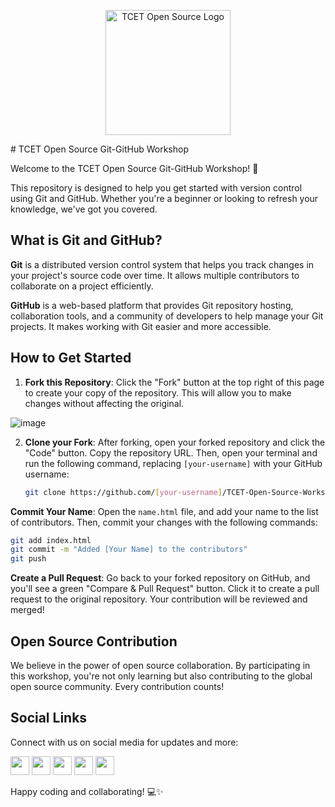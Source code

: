 <p align="center">
  <img src="https://github.com/tcet-opensource.png" alt="TCET Open Source Logo" width="200">
</p>
# TCET Open Source Git-GitHub Workshop

Welcome to the TCET Open Source Git-GitHub Workshop! 🚀

This repository is designed to help you get started with version control using Git and GitHub. Whether you're a beginner or looking to refresh your knowledge, we've got you covered.

## What is Git and GitHub?

**Git** is a distributed version control system that helps you track changes in your project's source code over time. It allows multiple contributors to collaborate on a project efficiently.

**GitHub** is a web-based platform that provides Git repository hosting, collaboration tools, and a community of developers to help manage your Git projects. It makes working with Git easier and more accessible.

## How to Get Started

1. **Fork this Repository**: Click the "Fork" button at the top right of this page to create your copy of the repository. This will allow you to make changes without affecting the original.

![image](https://github.com/Aisu2635/git-workshop/assets/104310687/d0dfcad9-4212-4021-8272-c2965d74c6cc)

2. **Clone your Fork**: After forking, open your forked repository and click the "Code" button. Copy the repository URL. Then, open your terminal and run the following command, replacing `[your-username]` with your GitHub username:

   ```bash
   git clone https://github.com/[your-username]/TCET-Open-Source-Workshop.git
   ```
**Commit Your Name**: Open the `name.html` file, and add your name to the list of contributors. Then, commit your changes with the following commands:
```bash
git add index.html
git commit -m "Added [Your Name] to the contributors"
git push
```
**Create a Pull Request**: Go back to your forked repository on GitHub, and you'll see a green "Compare & Pull Request" button. Click it to create a pull request to the original repository. Your contribution will be reviewed and merged!

## Open Source Contribution
We believe in the power of open source collaboration. By participating in this workshop, you're not only learning but also contributing to the global open source community. Every contribution counts!

## Social Links

Connect with us on social media for updates and more:

[<img src="https://cdn.jsdelivr.net/gh/devicons/devicon/icons/twitter/twitter-original.svg" width="30">](https://twitter.com/tcetopensource)
[<img src="https://github.com/simple-icons/simple-icons/blob/develop/icons/instagram.svg" width="30">](https://www.instagram.com/tcetopensource/)
[<img src="https://cdn.jsdelivr.net/gh/devicons/devicon/icons/github/github-original.svg" width="30">](https://github.com/tcet-opensource)
[<img src="https://github.com/simple-icons/simple-icons/blob/develop/icons/youtube.svg" width="30">](https://www.youtube.com/@tcetopensource)
[<img src="https://github.com/simple-icons/simple-icons/blob/develop/icons/discord.svg" width="30">](https://discord.com/invite/r7ZhAREg2M)

Happy coding and collaborating! 💻✨
